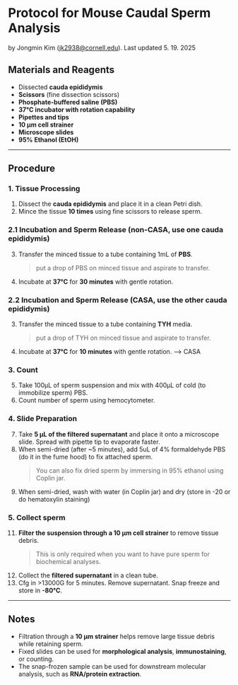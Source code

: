 # Protocol for Mouse Caudal Sperm Analysis

by Jongmin Kim (jk2938@cornell.edu). Last updated 5. 19. 2025

## Materials and Reagents  
- Dissected **cauda epididymis**  
- **Scissors** (fine dissection scissors)  
- **Phosphate-buffered saline (PBS)**  
- **37°C incubator with rotation capability**  
- **Pipettes and tips**  
- **10 µm cell strainer**  
- **Microscope slides**  
- **95% Ethanol (EtOH)**  

---

## Procedure  

### 1. Tissue Processing  
1. Dissect the **cauda epididymis** and place it in a clean Petri dish.  
2. Mince the tissue **10 times** using fine scissors to release sperm.  

### 2.1 Incubation and Sperm Release (non-CASA, use one cauda epididymis) 
3. Transfer the minced tissue to a tube containing 1mL of **PBS**.
    > put a drop of PBS on minced tissue and aspirate to transfer. 
4. Incubate at **37°C** for **30 minutes** with gentle rotation.  

### 2.2 Incubation and Sperm Release (CASA, use the other cauda epididymis) 
3. Transfer the minced tissue to a tube containing **TYH** media.
    > put a drop of TYH on minced tissue and aspirate to transfer. 
4. Incubate at **37°C** for **10 minutes** with gentle rotation. --> CASA   

### 3. Count 
5. Take 100µL of sperm suspension and mix with 400µL of cold (to immobilize sperm) PBS.
6. Count number of sperm using hemocytometer.

### 4. Slide Preparation  
7. Take **5 µL of the filtered supernatant** and place it onto a microscope slide. Spread with pipette tip to evaporate faster.
8. When semi-dried (after ~5 minutes), add 5uL of 4% formaldehyde PBS (do it in the fume hood) to fix attached sperm.
    > You can also fix dried sperm by immersing in 95% ethanol using Coplin jar. 
10. When semi-dried, wash with water (in Coplin jar) and dry (store in -20 or do hematoxylin staining)

### 5. Collect sperm
11. **Filter the suspension through a 10 µm cell strainer** to remove tissue debris.
    > This is only required when you want to have pure sperm for biochemical analyses.  
12. Collect the **filtered supernatant** in a clean tube.
12. Cfg in >13000G for 5 minutes. Remove supernatant. Snap freeze and store in **-80°C**. 

---

## Notes  
- Filtration through a **10 µm strainer** helps remove large tissue debris while retaining sperm.  
- Fixed slides can be used for **morphological analysis**, **immunostaining**, or counting.  
- The snap-frozen sample can be used for downstream molecular analysis, such as **RNA/protein extraction**. 
